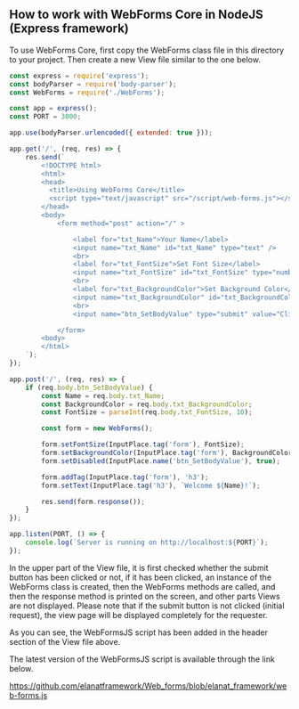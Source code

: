 ## How to work with WebForms Core in NodeJS (Express framework)

To use WebForms Core, first copy the WebForms class file in this directory to your project. Then create a new View file similar to the one below.

```javascript
const express = require('express');
const bodyParser = require('body-parser');
const WebForms = require('./WebForms');

const app = express();
const PORT = 3000;

app.use(bodyParser.urlencoded({ extended: true }));

app.get('/', (req, res) => {
    res.send(`
        <!DOCTYPE html>
        <html>
        <head>
          <title>Using WebForms Core</title>
          <script type="text/javascript" src="/script/web-forms.js"></script>
        </head>
        <body>
            <form method="post" action="/" >

                <label for="txt_Name">Your Name</label>
                <input name="txt_Name" id="txt_Name" type="text" />
                <br>
                <label for="txt_FontSize">Set Font Size</label>
                <input name="txt_FontSize" id="txt_FontSize" type="number" value="16" min="10" max="36" />
                <br>
                <label for="txt_BackgroundColor">Set Background Color</label>
                <input name="txt_BackgroundColor" id="txt_BackgroundColor" type="text" />
                <br>
                <input name="btn_SetBodyValue" type="submit" value="Click to send data" />

            </form>
        <body>
        </html>
    `);
});

app.post('/', (req, res) => {
    if (req.body.btn_SetBodyValue) {
        const Name = req.body.txt_Name;
        const BackgroundColor = req.body.txt_BackgroundColor;
        const FontSize = parseInt(req.body.txt_FontSize, 10);

        const form = new WebForms();

        form.setFontSize(InputPlace.tag('form'), FontSize);
        form.setBackgroundColor(InputPlace.tag('form'), BackgroundColor);
        form.setDisabled(InputPlace.name('btn_SetBodyValue'), true);

        form.addTag(InputPlace.tag('form'), 'h3');
        form.setText(InputPlace.tag('h3'), `Welcome ${Name}!`);

        res.send(form.response());
    }
});

app.listen(PORT, () => {
    console.log(`Server is running on http://localhost:${PORT}`);
});
```

In the upper part of the View file, it is first checked whether the submit button has been clicked or not, if it has been clicked, an instance of the WebForms class is created, then the WebForms methods are called, and then the response method is printed on the screen, and other parts Views are not displayed.
Please note that if the submit button is not clicked (initial request), the view page will be displayed completely for the requester.

As you can see, the WebFormsJS script has been added in the header section of the View file above.

The latest version of the WebFormsJS script is available through the link below.

https://github.com/elanatframework/Web_forms/blob/elanat_framework/web-forms.js
